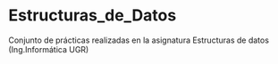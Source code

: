 # Estructuras_de_Datos
Conjunto de prácticas realizadas en la asignatura Estructuras de datos (Ing.Informática UGR)
